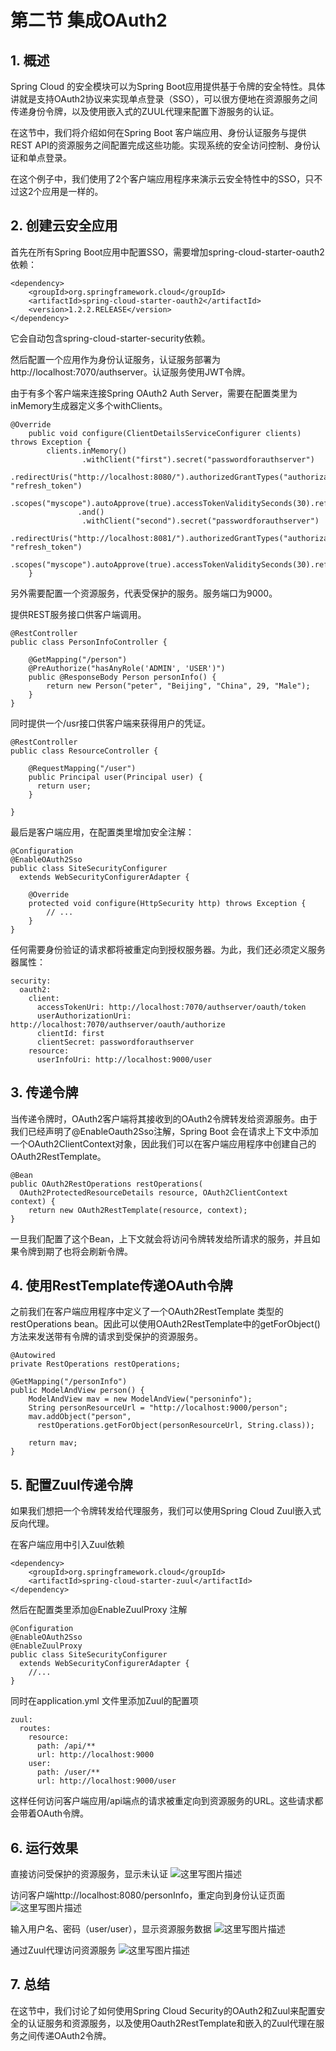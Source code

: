 # 第二节 集成OAuth2

## 1. 概述
Spring Cloud 的安全模块可以为Spring Boot应用提供基于令牌的安全特性。具体讲就是支持OAuth2协议来实现单点登录（SSO），可以很方便地在资源服务之间传递身份令牌，以及使用嵌入式的ZUUL代理来配置下游服务的认证。

在这节中，我们将介绍如何在Spring Boot 客户端应用、身份认证服务与提供REST API的资源服务之间配置完成这些功能。实现系统的安全访问控制、身份认证和单点登录。

在这个例子中，我们使用了2个客户端应用程序来演示云安全特性中的SSO，只不过这2个应用是一样的。

## 2. 创建云安全应用
首先在所有Spring Boot应用中配置SSO，需要增加spring-cloud-starter-oauth2依赖：
```
<dependency>
    <groupId>org.springframework.cloud</groupId>
    <artifactId>spring-cloud-starter-oauth2</artifactId>
    <version>1.2.2.RELEASE</version>
</dependency>
```
它会自动包含spring-cloud-starter-security依赖。

然后配置一个应用作为身份认证服务，认证服务部署为http://localhost:7070/authserver。认证服务使用JWT令牌。

由于有多个客户端来连接Spring OAuth2 Auth Server，需要在配置类里为inMemory生成器定义多个withClients。
```
@Override
	public void configure(ClientDetailsServiceConfigurer clients) throws Exception {
		clients.inMemory()
				.withClient("first").secret("passwordforauthserver")
				.redirectUris("http://localhost:8080/").authorizedGrantTypes("authorization_code", "refresh_token")
				.scopes("myscope").autoApprove(true).accessTokenValiditySeconds(30).refreshTokenValiditySeconds(1800)
			   .and()
				.withClient("second").secret("passwordforauthserver")
				.redirectUris("http://localhost:8081/").authorizedGrantTypes("authorization_code", "refresh_token")
				.scopes("myscope").autoApprove(true).accessTokenValiditySeconds(30).refreshTokenValiditySeconds(1800);
	}
```

另外需要配置一个资源服务，代表受保护的服务。服务端口为9000。

提供REST服务接口供客户端调用。
```
@RestController
public class PersonInfoController {

    @GetMapping("/person")
    @PreAuthorize("hasAnyRole('ADMIN', 'USER')")
    public @ResponseBody Person personInfo() {
        return new Person("peter", "Beijing", "China", 29, "Male");
    }   
}
```

同时提供一个/usr接口供客户端来获得用户的凭证。
```
@RestController
public class ResourceController {

    @RequestMapping("/user")
    public Principal user(Principal user) {
      return user;
    }

}
```

最后是客户端应用，在配置类里增加安全注解：
```
@Configuration
@EnableOAuth2Sso
public class SiteSecurityConfigurer
  extends WebSecurityConfigurerAdapter {
  
    @Override
    protected void configure(HttpSecurity http) throws Exception {
        // ...    
    }
}
```
任何需要身份验证的请求都将被重定向到授权服务器。为此，我们还必须定义服务器属性：
```
security:
  oauth2:
    client:
      accessTokenUri: http://localhost:7070/authserver/oauth/token
      userAuthorizationUri: http://localhost:7070/authserver/oauth/authorize
      clientId: first
      clientSecret: passwordforauthserver
    resource:
      userInfoUri: http://localhost:9000/user
```
## 3. 传递令牌
当传递令牌时，OAuth2客户端将其接收到的OAuth2令牌转发给资源服务。由于我们已经声明了@EnableOauth2Sso注解，Spring Boot 会在请求上下文中添加一个OAuth2ClientContext对象，因此我们可以在客户端应用程序中创建自己的OAuth2RestTemplate。
```
@Bean
public OAuth2RestOperations restOperations(
  OAuth2ProtectedResourceDetails resource, OAuth2ClientContext context) {
    return new OAuth2RestTemplate(resource, context);
}
```
一旦我们配置了这个Bean，上下文就会将访问令牌转发给所请求的服务，并且如果令牌到期了也将会刷新令牌。

## 4. 使用RestTemplate传递OAuth令牌
之前我们在客户端应用程序中定义了一个OAuth2RestTemplate 类型的restOperations bean。因此可以使用OAuth2RestTemplate中的getForObject() 方法来发送带有令牌的请求到受保护的资源服务。
```
@Autowired
private RestOperations restOperations;
 
@GetMapping("/personInfo")
public ModelAndView person() { 
    ModelAndView mav = new ModelAndView("personinfo");
    String personResourceUrl = "http://localhost:9000/person";
    mav.addObject("person", 
      restOperations.getForObject(personResourceUrl, String.class));       
     
    return mav;
}
```

## 5. 配置Zuul传递令牌
如果我们想把一个令牌转发给代理服务，我们可以使用Spring Cloud Zuul嵌入式反向代理。

在客户端应用中引入Zuul依赖
```
<dependency>
    <groupId>org.springframework.cloud</groupId>
    <artifactId>spring-cloud-starter-zuul</artifactId>
</dependency>
```
然后在配置类里添加@EnableZuulProxy 注解
```
@Configuration
@EnableOAuth2Sso
@EnableZuulProxy
public class SiteSecurityConfigurer
  extends WebSecurityConfigurerAdapter {
    //...
}
```
同时在application.yml 文件里添加Zuul的配置项
```
zuul:
  routes:
    resource:
      path: /api/**
      url: http://localhost:9000
    user: 
      path: /user/**
      url: http://localhost:9000/user
```
这样任何访问客户端应用/api端点的请求被重定向到资源服务的URL。这些请求都会带着OAuth令牌。

## 6. 运行效果
直接访问受保护的资源服务，显示未认证
![这里写图片描述](https://img-blog.csdn.net/20180720173530232?watermark/2/text/aHR0cHM6Ly9ibG9nLmNzZG4ubmV0L3BldGVyd2FuZ2hhbw==/font/5a6L5L2T/fontsize/400/fill/I0JBQkFCMA==/dissolve/70)

访问客户端http://localhost:8080/personInfo，重定向到身份认证页面
![这里写图片描述](https://img-blog.csdn.net/20180720173617277?watermark/2/text/aHR0cHM6Ly9ibG9nLmNzZG4ubmV0L3BldGVyd2FuZ2hhbw==/font/5a6L5L2T/fontsize/400/fill/I0JBQkFCMA==/dissolve/70)

输入用户名、密码（user/user），显示资源服务数据
![这里写图片描述](https://img-blog.csdn.net/20180720173730111?watermark/2/text/aHR0cHM6Ly9ibG9nLmNzZG4ubmV0L3BldGVyd2FuZ2hhbw==/font/5a6L5L2T/fontsize/400/fill/I0JBQkFCMA==/dissolve/70)

通过Zuul代理访问资源服务
![这里写图片描述](https://img-blog.csdn.net/20180720173812375?watermark/2/text/aHR0cHM6Ly9ibG9nLmNzZG4ubmV0L3BldGVyd2FuZ2hhbw==/font/5a6L5L2T/fontsize/400/fill/I0JBQkFCMA==/dissolve/70)

## 7. 总结
在这节中，我们讨论了如何使用Spring Cloud Security的OAuth2和Zuul来配置安全的认证服务和资源服务，以及使用Oauth2RestTemplate和嵌入的Zuul代理在服务之间传递OAuth2令牌。